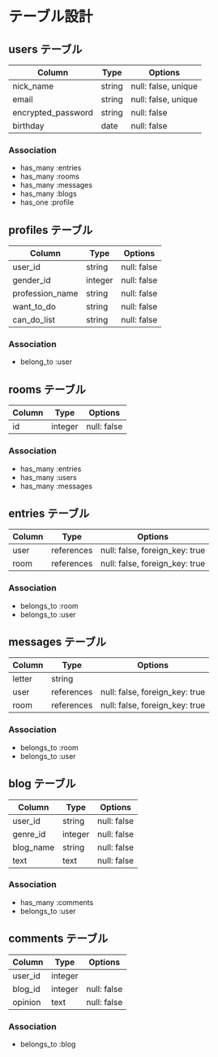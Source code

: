 # テーブル設計

## users テーブル

| Column             | Type   | Options            |
| ------------------ | ------ | ------------------ |
| nick_name          | string | null: false, unique|
| email              | string | null: false, unique|
| encrypted_password | string | null: false        |
| birthday           | date   | null: false        |

### Association

- has_many :entries
- has_many :rooms
- has_many :messages
- has_many :blogs
- has_one  :profile

## profiles テーブル

| Column             | Type    | Options     |
| ------------------ | ------  | ----------- |
| user_id            | string  | null: false |
| gender_id          | integer | null: false |
| profession_name    | string  | null: false |
| want_to_do         | string  | null: false |
| can_do_list        | string  | null: false |

### Association

- belong_to  :user

## rooms テーブル

| Column      | Type    | Options     |
| ----------- | ------  | ----------- |
| id          | integer | null: false |

### Association

- has_many :entries
- has_many :users
- has_many :messages

## entries テーブル

| Column | Type       | Options                        |
| ------ | ---------- | ------------------------------ |
| user   | references | null: false, foreign_key: true |
| room   | references | null: false, foreign_key: true |

### Association

- belongs_to :room
- belongs_to :user

## messages テーブル

| Column  | Type       | Options                        |
| ------- | ---------- | ------------------------------ |
| letter  | string     |                                |
| user    | references | null: false, foreign_key: true |
| room    | references | null: false, foreign_key: true |

### Association

- belongs_to :room
- belongs_to :user

## blog テーブル

| Column    | Type    | Options     |
| --------- | ------- | ----------- |
| user_id   | string  | null: false |
| genre_id  | integer | null: false |
| blog_name | string  | null: false |
| text      | text    | null: false |

### Association

- has_many :comments
- belongs_to :user

## comments テーブル

| Column  | Type       | Options     |
| ------- | ---------- | ----------- |
| user_id | integer    |             |
| blog_id | integer    | null: false |
| opinion | text       | null: false |

### Association

- belongs_to :blog
